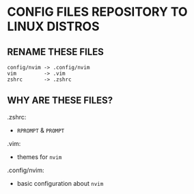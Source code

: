 # CONFIG FILES REPOSITORY TO LINUX DISTROS

## RENAME THESE FILES

```
config/nvim -> .config/nvim
vim         -> .vim
zshrc       -> .zshrc
```

## WHY ARE THESE FILES?
.zshrc:
  - `RPROMPT` & `PROMPT`

.vim:
  - themes for `nvim`

.config/nvim:
  - basic configuration about `nvim`

